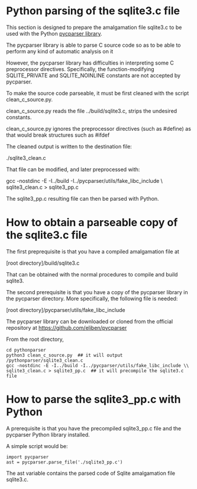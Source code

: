 # Python parsing of the sqlite3.c file

This section is designed to prepare the amalgamation file sqlite3.c to be used with the Python [pycparser library](https://github.com/eliben/pycparser). 

The pycparser library is able to parse C source code so as to be able to perform any kind of automatic analysis on it

However, the pycparser library has difficulties in interpreting some C preprocessor directives. Specifically, the function-modifying SQLITE_PRIVATE and SQLITE_NOINLINE constants are not accepted by pycparser.

To make the source code parseable, it must be first cleaned with the script clean_c_source.py.

clean_c_source.py reads the file ../build/sqlite3.c, strips the undesired constants.

clean_c_source.py ignores the preprocessor directives (such as #define) as that would break structures such as #ifdef

The cleaned output is written to the destination file:

./sqlite3_clean.c

That file can be modified, and later preprocessed with:

  gcc -nostdinc -E -I../build -I../pycparser/utils/fake_libc_include \\
  sqlite3_clean.c > sqlite3_pp.c

The sqlite3_pp.c resulting file can then be parsed with Python.

# How to obtain a parseable copy of the sqlite3.c file

The first preprequisite is that you have a compiled amalgamation file at

\[root directory\]/build/sqlite3.c

That can be obtained with the normal procedures to compile and build sqlite3.

The second prerequisite is that you have a copy of the pycparser library in the pycparser directory. More specifically, the following file is needed:

\[root directory\]/pycparser/utils/fake_libc_include

The pycparser library can be downloaded or cloned from the official repository at https://github.com/eliben/pycparser

From the root directory,

```
cd pythonparser
python3 clean_c_source.py  ## it will output /pythonparser/sqlite3_clean.c
gcc -nostdinc -E -I../build -I../pycparser/utils/fake_libc_include \\
sqlite3_clean.c > sqlite3_pp.c  ## it will precompile the sqlite3.c file 
```

# How to parse the sqlite3_pp.c with Python

A prerequisite is that you have the precompiled sqlite3_pp.c file and the pycparser Python library installed.

A simple script would be:

```
import pycparser
ast = pycparser.parse_file('./sqlite3_pp.c')
```

The ast variable contains the parsed code of Sqlite amalgamation file sqlite3.c.

